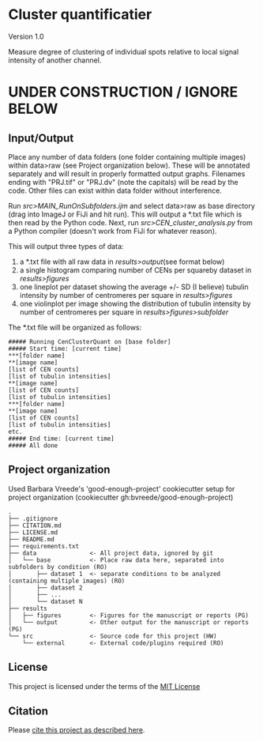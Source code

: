# Cluster quantificatier

Version 1.0

Measure degree of clustering of individual spots relative to local signal intensity of another channel.

# UNDER CONSTRUCTION / IGNORE BELOW

## Input/Output

Place any number of data folders (one folder containing multiple images) within data>raw (see Project organization below). These will be annotated separately and will result in properly formatted output graphs.
Filenames ending with "PRJ.tif" or "PRJ.dv" (note the capitals) will be read by the code. Other files can exist within data folder without interference.

Run *src>MAIN_RunOnSubfolders.ijm* and select data>raw as base directory (drag into ImageJ or FiJi and hit run). This will output a \*.txt file which is then read by the Python code.
Next, run *src>CEN_cluster_analysis.py* from a Python compiler (doesn't work from FiJi for whatever reason).

This will output three types of data:
1) a \*.txt file with all raw data in *results>output*(see format below)
2) a single histogram comparing number of CENs per squareby dataset in *results>figures*
3) one lineplot per dataset showing the average +/- SD (I believe) tubulin intensity by number of centromeres per square in *results>figures*
4) one violinplot per image showing the distribution of tubulin intensity by number of centromeres per square in *results>figures>subfolder*

The \*.txt file will be organized as follows:
```
##### Running CenClusterQuant on [base folder]
##### Start time: [current time]
***[folder name]
**[image name]
[list of CEN counts]
[list of tubulin intensities]
**[image name]
[list of CEN counts]
[list of tubulin intensities]
***[folder name]
**[image name]
[list of CEN counts]
[list of tubulin intensities]
etc.
##### End time: [current time]
##### All done
```


## Project organization

Used Barbara Vreede's 'good-enough-project' cookiecutter setup for project organization (cookiecutter gh:bvreede/good-enough-project)

```
.
├── .gitignore
├── CITATION.md
├── LICENSE.md
├── README.md
├── requirements.txt
├── data               <- All project data, ignored by git
│   └── base           <- Place raw data here, separated into subfolders by condition (RO)
│       ├── dataset 1  <- separate conditions to be analyzed (containing multiple images) (RO) 
│       ├── dataset 2   
│       ├── ...         
│       └── dataset N   
├── results
│   ├── figures        <- Figures for the manuscript or reports (PG)
│   └── output         <- Other output for the manuscript or reports (PG)
└── src                <- Source code for this project (HW)
    └── external       <- External code/plugins required (RO)
```


## License

This project is licensed under the terms of the [MIT License](/LICENSE.md)

## Citation

Please [cite this project as described here](/CITATION.md).
